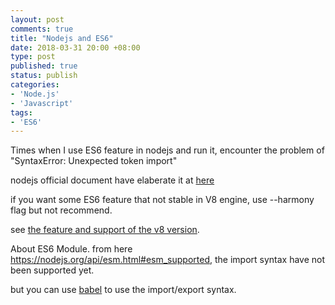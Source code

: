 ```yaml
---
layout: post
comments: true
title: "Nodejs and ES6"
date: 2018-03-31 20:00 +08:00
type: post
published: true
status: publish
categories:
- 'Node.js'
- 'Javascript'
tags:
- 'ES6'
---
```

Times when I use ES6 feature in nodejs and run it, encounter the problem of "SyntaxError: Unexpected token import"

nodejs official document have elaberate it at [here](https://nodejs.org/en/docs/es6/)

if you want some ES6 feature that not stable in V8 engine, use --harmony flag but not recommend.

see [the feature and support of the v8 version](http://node.green/).

About ES6 Module.
from here https://nodejs.org/api/esm.html#esm_supported, the import syntax have not been supported yet.

but you can use [babel](https://babeljs.io/repl/) to use the import/export syntax.
